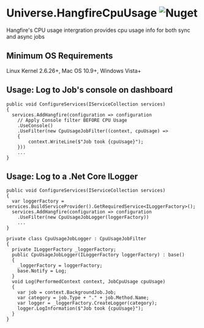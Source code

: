 # Universe.HangfireCpuUsage ![Nuget](https://img.shields.io/nuget/v/Universe.HangfireCpuUsage)
Hangfire's CPU usage intergration provides cpu usage info for both sync and async jobs

## Minimum OS Requirements
Linux Kernel 2.6.26+, Mac OS 10.9+, Windows Vista+

## Usage: Log to Job's console on dashboard
```
public void ConfigureServices(IServiceCollection services)
{
  services.AddHangfire(configuration => configuration
    // Apply Console filter BEFORE CPU Usage
    .UseConsole()
    .UseFilter(new CpuUsageJobFilter((context, cpuUsage) =>
    {
        context.WriteLine($"Job took {cpuUsage}");
    }))
    ...
}
```

## Usage: Log to a .Net Core ILogger
```
public void ConfigureServices(IServiceCollection services)
{
  var loggerFactory = services.BuildServiceProvider().GetRequiredService<ILoggerFactory>();
  services.AddHangfire(configuration => configuration
    .UseFilter(new CpuUsageJobLogger(loggerFactory))
    ...
}

private class CpuUsageJobLogger : CpuUsageJobFilter
{
  private ILoggerFactory _loggerFactory;
  public CpuUsageJobLogger(ILoggerFactory loggerFactory) : base()
  {
    _loggerFactory = loggerFactory;
    base.Notify = Log;
  }
  void Log(PerformedContext context, JobCpuUsage cpuUsage)
  {
    var job = context.BackgroundJob.Job;
    var category = job.Type + "." + job.Method.Name;
    var logger = _loggerFactory.CreateLogger(category);
    logger.LogInformation($"Job took {cpuUsage}");
  }
}

```